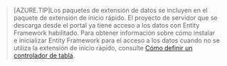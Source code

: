 
>[AZURE.TIP]Los paquetes de extensión de datos se incluyen en el paquete de extensión de inicio rápido. El proyecto de servidor que se descarga desde el portal ya tiene acceso a los datos con Entity Framework habilitado. Para obtener información sobre cómo instalar e inicializar Entity Framework para el acceso a los datos cuando no se utiliza la extensión de inicio rápido, consulte [Cómo definir un controlador de tabla](../articles/app-service-mobile/app-service-mobile-dotnet-backend-how-to-use-server-sdk.md#how-to-define-a-table-controller).

<!---HONumber=August15_HO9-->